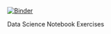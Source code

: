 
[![Binder](http://mybinder.org/badge.svg)](http://mybinder.org:/repo/gte620v/PracticalDataScience)

Data Science Notebook Exercises

